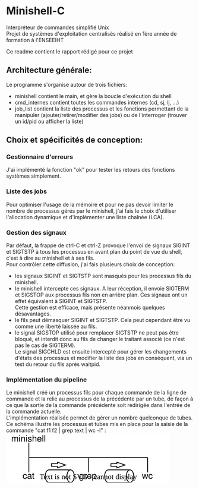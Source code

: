 # Minishell-C
Interpréteur de commandes simplifié Unix  
Projet de systèmes d'exploitation centralisés réalisé en 1ère année de formation à l'ENSEEIHT

Ce readme contient le rapport rédigé pour ce projet  


## Architecture générale:
Le programme s'organise autour de trois fichiers:  
- minishell contient le main, et gère la boucle d'exécution du shell  
- cmd_internes contient toutes les commandes internes (cd, sj, lj, ...)  
- job_list contient la liste des processus et les fonctions permettant
de la manipuler (ajouter/retirer/modifier des jobs) ou de l'interroger
(trouver un id/pid ou afficher la liste)  

## Choix et spécificités de conception:
### Gestionnaire d'erreurs
J'ai implémenté la fonction "ok" pour tester les retours des fonctions systèmes
simplement.  
### Liste des jobs
Pour optimiser l'usage de la mémoire et pour ne pas devoir limiter le nombre de
processus gérés par le minishell, j'ai fais le choix d'utiliser l'allocation
dynamique et d'implémenter une liste chaînée (LCA).  
### Gestion des signaux
Par défaut, la frappe de ctrl-C et ctrl-Z provoque l'envoi de signaux SIGINT et
SIGTSTP à tous les processus en avant plan du point de vue du shell, c'est à
dire au minishell et à ses fils.  
Pour contrôler cette diffusion, j'ai fais plusieurs choix de conception:
- les signaux SIGINT et SIGTSTP sont masqués pour les processus fils du
minishell.  
- le minishell intercepte ces signaux. A leur réception, il envoie
SIGTERM et SIGSTOP aux processus fils non en arrière plan. Ces signaux
ont un effet équivalent à SIGINT et SIGTSTP.  
Cette gestion est efficace, mais présente néanmois quelques désavantages.  
- le fils peut démasquer SIGINT et SIGTSTP. Cela peut cependant être vu
comme une liberté laissée au fils.  
- le signal SIGSTOP utilisé pour remplacer SIGTSTP ne peut pas être
bloqué, et interdit donc au fils de changer le traitant associé (ce
n'est pas le cas de SIGTERM).  
Le signal SIGCHLD est ensuite intercepté pour gérer les changements d'états des
processus et modifier la liste des jobs en conséquent, via un test du retour du
fils après waitpid.  
### Implémentation du pipeline
Le minishell créé un processus fils pour chaque commande de la ligne de commande
et la relie au processus de la précédente par un tube, de façon à ce que la
sortie de la commande précédente soit redirigée dans l'entrée de la commande
actuelle.  
L'implémentation réalisée permet de gérer un nombre quelconque de tubes.  
Ce schéma illustre les processus et tubes mis en place pour la saisie de la commande "cat f1 f2 | grep text | wc -l" :  
![](https://github.com/Kazzad/Minishell-C/blob/main/pipelines.svg?raw=true)  



